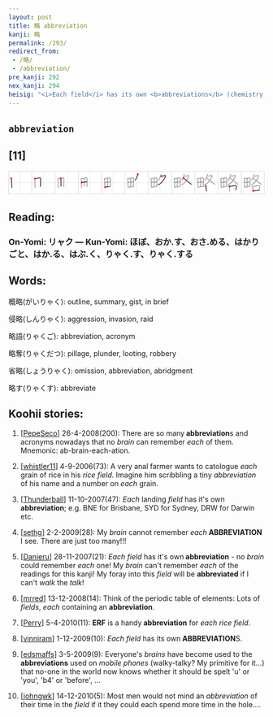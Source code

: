 ```yaml
---
layout: post
title: 略 abbreviation
kanji: 略
permalink: /293/
redirect_from:
 - /略/
 - /abbreviation/
pre_kanji: 292
nex_kanji: 294
heisig: "<i>Each field</i> has its own <b>abbreviations</b> (chemistry, philosophy, sports, etc.). Needless to say, the &quot;stronger&quot; primitive - thatis to say, the simpler and more often used one - takes the dominant position on the left, even though the story would read them off the other way around."
---
```


## `abbreviation`

## [11]

<div class="stroke"><img src="../images/E795A5.png" /></div>

## Reading:

### On-Yomi: リャク &mdash; Kun-Yomi: ほぼ、おか.す、おさ.める、はかりごと、はか.る、はぶ.く、りゃく.す、りゃく.する

## Words:

概略(がいりゃく): outline, summary, gist, in brief

侵略(しんりゃく): aggression, invasion, raid

略語(りゃくご): abbreviation, acronym

略奪(りゃくだつ): pillage, plunder, looting, robbery

省略(しょうりゃく): omission, abbreviation, abridgment

略す(りゃくす): abbreviate

## Koohii stories:

1) [<a href="http://kanji.koohii.com/profile/PepeSeco">PepeSeco</a>] 26-4-2008(200): There are so many<strong> abbreviation</strong>s and acronyms nowadays that no <em>brain</em> can remember <em>each</em> of them. Mnemonic: ab-brain-each-ation. 

2) [<a href="http://kanji.koohii.com/profile/whistler11">whistler11</a>] 4-9-2006(73): A very anal farmer wants to catologue <em>each</em> grain of rice in his <em>rice field.</em> Imagine him scribbling a tiny <em>abbreviation</em> of his name and a number on <em>each</em> grain. 

3) [<a href="http://kanji.koohii.com/profile/Thunderball">Thunderball</a>] 11-10-2007(47): <em>Each</em> landing <em>field</em> has it&#039;s own<strong> abbreviation</strong>; e.g. BNE for Brisbane, SYD for Sydney, DRW for Darwin etc. 

4) [<a href="http://kanji.koohii.com/profile/sethg">sethg</a>] 2-2-2009(28): My <em>brain</em> cannot remember <em>each</em><strong> ABBREVIATION</strong> I see. There are just too many!!! 

5) [<a href="http://kanji.koohii.com/profile/Danieru">Danieru</a>] 28-11-2007(21): <em>Each field</em> has it&#039;s own<strong> abbreviation</strong> - no <em>brain</em> could remember <em>each</em> one! My <em>brain</em> can&#039;t remember <em>each</em> of the readings for this kanji! My foray into this <em>field</em> will be <strong>abbreviated</strong> if I can&#039;t <em>walk</em> the <em>talk</em>! 

6) [<a href="http://kanji.koohii.com/profile/mrred">mrred</a>] 13-12-2008(14): Think of the periodic table of elements: Lots of <em>fields</em>, <em>each</em> containing an <strong>abbreviation</strong>. 

7) [<a href="http://kanji.koohii.com/profile/Perry">Perry</a>] 5-4-2010(11): <strong>ERF</strong> is a handy<strong> abbreviation</strong> for <em>each rice field</em>. 

8) [<a href="http://kanji.koohii.com/profile/vinniram">vinniram</a>] 1-12-2009(10): <em>Each</em> <em>field</em> has its own<strong> ABBREVIATION</strong>S. 

9) [<a href="http://kanji.koohii.com/profile/edsmaffs">edsmaffs</a>] 3-5-2009(9): Everyone&#039;s <em>brains</em> have become used to the <strong>abbreviations</strong> used on <em>mobile phones</em> (walky-talky? My primitive for it...) that no-one in the world now knows whether it should be spelt &#039;u&#039; or &#039;you&#039;, &#039;b4&#039; or &#039;before&#039;, ... 

10) [<a href="http://kanji.koohii.com/profile/johngwk">johngwk</a>] 14-12-2010(5): Most men would not mind an <em>abbreviation</em> of their time in the <em>field</em> if it they could each spend more time in the hole.... 
